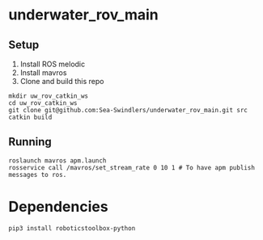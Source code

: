 # underwater_rov_main

## Setup
1. Install ROS melodic
2. Install mavros
3. Clone and build this repo
```
mkdir uw_rov_catkin_ws
cd uw_rov_catkin_ws
git clone git@github.com:Sea-Swindlers/underwater_rov_main.git src
catkin build
```

## Running
```
roslaunch mavros apm.launch 
rosservice call /mavros/set_stream_rate 0 10 1 # To have apm publish messages to ros.
```


# Dependencies
`pip3 install roboticstoolbox-python`